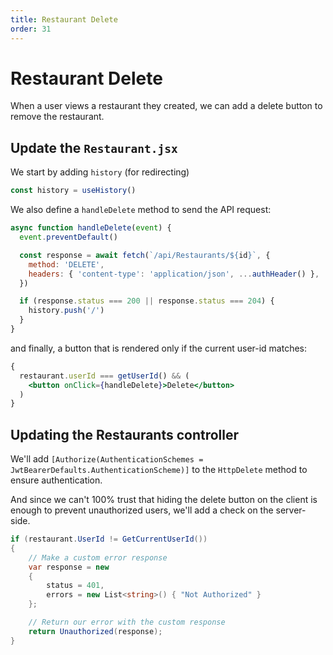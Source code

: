 ```yaml
---
title: Restaurant Delete
order: 31
---
```


# Restaurant Delete

When a user views a restaurant they created, we can add a delete button to
remove the restaurant.

## Update the `Restaurant.jsx`

We start by adding `history` (for redirecting)

```javascript
const history = useHistory()
```

We also define a `handleDelete` method to send the API request:

```javascript
async function handleDelete(event) {
  event.preventDefault()

  const response = await fetch(`/api/Restaurants/${id}`, {
    method: 'DELETE',
    headers: { 'content-type': 'application/json', ...authHeader() },
  })

  if (response.status === 200 || response.status === 204) {
    history.push('/')
  }
}
```

and finally, a button that is rendered only if the current user-id matches:

```jsx
{
  restaurant.userId === getUserId() && (
    <button onClick={handleDelete}>Delete</button>
  )
}
```

## Updating the Restaurants controller

We'll add
`[Authorize(AuthenticationSchemes = JwtBearerDefaults.AuthenticationScheme)]` to
the `HttpDelete` method to ensure authentication.

And since we can't 100% trust that hiding the delete button on the client is
enough to prevent unauthorized users, we'll add a check on the server-side.

```csharp
if (restaurant.UserId != GetCurrentUserId())
{
    // Make a custom error response
    var response = new
    {
        status = 401,
        errors = new List<string>() { "Not Authorized" }
    };

    // Return our error with the custom response
    return Unauthorized(response);
}
```

<GithubCommitViewer repo="suncoast-devs/TacoTuesday" commit="faa35b8bbdf6d0c6853bbff4222ce2aa3a54a30c" />
